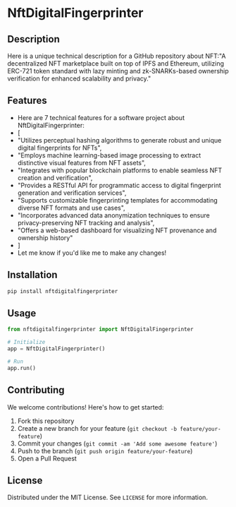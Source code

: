 # NftDigitalFingerprinter

## Description

Here is a unique technical description for a GitHub repository about NFT:"A decentralized NFT marketplace built on top of IPFS and Ethereum, utilizing ERC-721 token standard with lazy minting and zk-SNARKs-based ownership verification for enhanced scalability and privacy."

## Features

- Here are 7 technical features for a software project about NftDigitalFingerprinter:
- [
- "Utilizes perceptual hashing algorithms to generate robust and unique digital fingerprints for NFTs",
- "Employs machine learning-based image processing to extract distinctive visual features from NFT assets",
- "Integrates with popular blockchain platforms to enable seamless NFT creation and verification",
- "Provides a RESTful API for programmatic access to digital fingerprint generation and verification services",
- "Supports customizable fingerprinting templates for accommodating diverse NFT formats and use cases",
- "Incorporates advanced data anonymization techniques to ensure privacy-preserving NFT tracking and analysis",
- "Offers a web-based dashboard for visualizing NFT provenance and ownership history"
- ]
- Let me know if you'd like me to make any changes!
## Installation

```bash
pip install nftdigitalfingerprinter
```

## Usage

```python
from nftdigitalfingerprinter import NftDigitalFingerprinter

# Initialize
app = NftDigitalFingerprinter()

# Run
app.run()
```

## Contributing

We welcome contributions! Here's how to get started:

1. Fork this repository
2. Create a new branch for your feature (`git checkout -b feature/your-feature`)
3. Commit your changes (`git commit -am 'Add some awesome feature'`)
4. Push to the branch (`git push origin feature/your-feature`)
5. Open a Pull Request

## License

Distributed under the MIT License. See `LICENSE` for more information.
